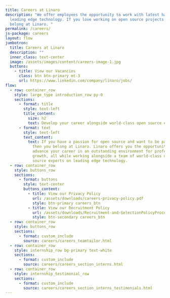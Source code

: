 ```yaml
---
title: Careers at Linaro
description: "We offer employees the opportunity to work with latest hardware &
  leading edge technology. If you love working on open source projects, then you
  belong at Linaro. "
permalink: /careers/
js-package: careers
layout: flow
jumbotron:
  title: Careers at Linaro
  description: ""
  inner_class: text-center
  image: /assets/images/content/careers-image-1.jpg
  buttons:
    - title: View our Vacancies
      class: btn btn-primary mt-3
      url: https://www.linkedin.com/company/linaro/jobs/
flow:
  - row: container_row
    style: large_type introduction_row py-0
    sections:
      - format: title
        style: text-left
        title_content:
          size: h2
          text: Develop your career alongside world-class open source experts
      - format: text
        style: text-left
        text_content:
          text: If you have a passion for open source and want to be part of a community,
            then you belong at Linaro. Linaro offers you the opportunity to
            advance your career in an outstanding environment for professional
            growth, all while working alongside a team of world-class open
            source experts on leading edge technology.
  - row: container_row
    style: buttons_row
    sections:
      - format: buttons
        style: text-center
        buttons_content:
          - title: View our Privacy Policy
            url: /assets/downloads/careers-privacy-policy.pdf
            style: btn-primary careers_btn
          - title: View our Recruitment Policy
            url: /assets/downloads/Recruitment-and-SelectionPolicyProcedure.pdf
            style: btn-secondary careers_btn
  - row: container_row
    style: buttons_row
    sections:
      - format: custom_include
        source: careers/careers_teamtailor.html
  - row: container_row
    style: internship_row bg-primary text-white
    sections:
      - format: custom_include
        source: careers/careers_section_interns.html
  - row: container_row
    style: internship_testimonial_row
    sections:
      - format: custom_include
        source: careers/careers_section_interns_testimonials.html
---
```

